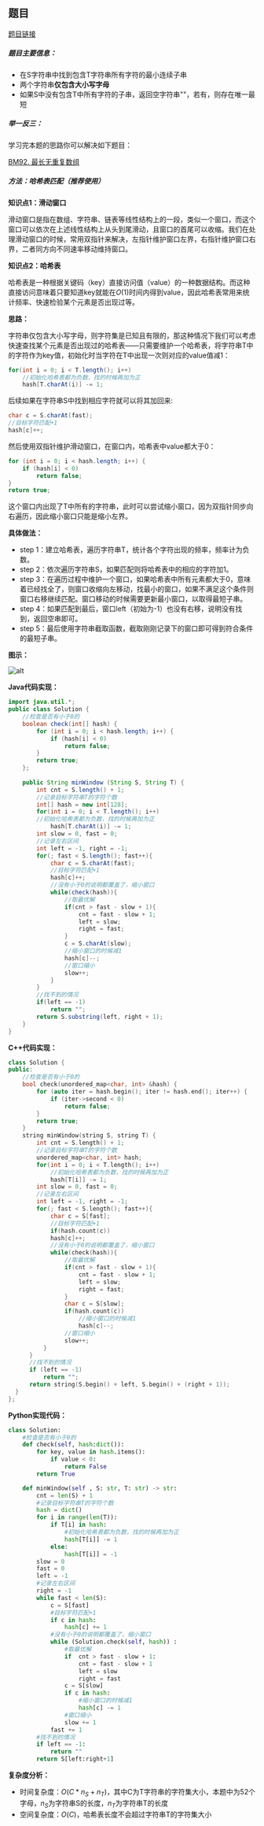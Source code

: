 ## 题目
[题目链接](https://www.nowcoder.com/practice/c466d480d20c4c7c9d322d12ca7955ac?tpId=196&tqId=670&sourceUrl=/exam/oj&channenl=wgithub&fromPut=wgithub)

##### 题目主要信息：

- 在S字符串中找到包含T字符串所有字符的最小连续子串
- 两个字符串**仅包含大小写字母**
- 如果S中没有包含T中所有字符的子串，返回空字符串""，若有，则存在唯一最短

##### 举一反三：

学习完本题的思路你可以解决如下题目：

[BM92. 最长无重复数组](https://www.nowcoder.com/practice/b56799ebfd684fb394bd315e89324fb4?tpId=295&tqId=1008889)

##### 方法：哈希表匹配（推荐使用）

**知识点1：滑动窗口**

滑动窗口是指在数组、字符串、链表等线性结构上的一段，类似一个窗口，而这个窗口可以依次在上述线性结构上从头到尾滑动，且窗口的首尾可以收缩。我们在处理滑动窗口的时候，常用双指针来解决，左指针维护窗口左界，右指针维护窗口右界，二者同方向不同速率移动维持窗口。

**知识点2：哈希表**

哈希表是一种根据关键码（key）直接访问值（value）的一种数据结构。而这种直接访问意味着只要知道key就能在$O(1)$时间内得到value，因此哈希表常用来统计频率、快速检验某个元素是否出现过等。

**思路：**

字符串仅包含大小写字母，则字符集是已知且有限的，那这种情况下我们可以考虑快速查找某个元素是否出现过的哈希表——只需要维护一个哈希表，将字符串T中的字符作为key值，初始化时当字符在T中出现一次则对应的value值减1：
```java
for(int i = 0; i < T.length(); i++)
    //初始化哈希表都为负数，找的时候再加为正
    hash[T.charAt(i)] -= 1; 
```
后续如果在字符串S中找到相应字符就可以将其加回来:

```java
char c = S.charAt(fast);
//目标字符匹配+1
hash[c]++;
```

然后使用双指针维护滑动窗口，在窗口内，哈希表中value都大于0：
```java
for (int i = 0; i < hash.length; i++) {
    if (hash[i] < 0)
        return false;
}
return true;
```
这个窗口内出现了T中所有的字符串，此时可以尝试缩小窗口，因为双指针同步向右遍历，因此缩小窗口只能是缩小左界。

**具体做法：**

- step 1：建立哈希表，遍历字符串T，统计各个字符出现的频率，频率计为负数。
- step 2：依次遍历字符串S，如果匹配则将哈希表中的相应的字符加1。
- step 3：在遍历过程中维护一个窗口，如果哈希表中所有元素都大于0，意味着已经找全了，则窗口收缩向左移动，找最小的窗口，如果不满足这个条件则窗口右移继续匹配。窗口移动的时候需要更新最小窗口，以取得最短子串。
- step 4：如果匹配到最后，窗口left（初始为-1）也没有右移，说明没有找到，返回空串即可。
- step 5：最后使用字符串截取函数，截取刚刚记录下的窗口即可得到符合条件的最短子串。

**图示：**

![alt](https://uploadfiles.nowcoder.com/images/20220128/397721558_1643367719703/C29F1669954BE771F72C67F5269D6ADC)

**Java代码实现：**
```java
import java.util.*;
public class Solution {
    //检查是否有小于0的
    boolean check(int[] hash) { 
        for (int i = 0; i < hash.length; i++) {
            if (hash[i] < 0)
                return false;
        }
        return true;
    };
    
    public String minWindow (String S, String T) {
        int cnt = S.length() + 1;
        //记录目标字符串T的字符个数
        int[] hash = new int[128]; 
        for(int i = 0; i < T.length(); i++)
        //初始化哈希表都为负数，找的时候再加为正
            hash[T.charAt(i)] -= 1; 
        int slow = 0, fast = 0;  
        //记录左右区间
        int left = -1, right = -1;  
        for(; fast < S.length(); fast++){
            char c = S.charAt(fast);
            //目标字符匹配+1
            hash[c]++;
            //没有小于0的说明都覆盖了，缩小窗口
            while(check(hash)){  
                //取最优解
                if(cnt > fast - slow + 1){ 
                    cnt = fast - slow + 1;  
                    left = slow;
                    right = fast;
                }
                c = S.charAt(slow);
                //缩小窗口的时候减1
                hash[c]--; 
                //窗口缩小
                slow++;      
            }
        }
        //找不到的情况
        if(left == -1)     
            return "";
        return S.substring(left, right + 1);
    }
}
```
**C++代码实现：**
```cpp
class Solution {
public:
    //检查是否有小于0的
    bool check(unordered_map<char, int> &hash) { 
        for (auto iter = hash.begin(); iter != hash.end(); iter++) {
            if (iter->second < 0)
                return false;
        }
        return true;
    }
    string minWindow(string S, string T) {
        int cnt = S.length() + 1;
        //记录目标字符串T的字符个数
        unordered_map<char, int> hash; 
        for(int i = 0; i < T.length(); i++)
            //初始化哈希表都为负数，找的时候再加为正
            hash[T[i]] -= 1; 
        int slow = 0, fast = 0;  
        //记录左右区间
        int left = -1, right = -1;  
        for(; fast < S.length(); fast++){
            char c = S[fast];
            //目标字符匹配+1
            if(hash.count(c))    
            hash[c]++;
            //没有小于0的说明都覆盖了，缩小窗口
            while(check(hash)){   
                //取最优解
                if(cnt > fast - slow + 1){ 
                    cnt = fast - slow + 1;  
                    left = slow;
                    right = fast;
                }
                char c = S[slow];
                if(hash.count(c))
                    //缩小窗口的时候减1
                    hash[c]--; 
                //窗口缩小
                slow++;      
          }
      }
      //找不到的情况
      if (left == -1)     
          return "";
      return string(S.begin() + left, S.begin() + (right + 1));
  }
};
```

**Python实现代码：**
```python
class Solution:
    #检查是否有小于0的
    def check(self, hash:dict()): 
        for key, value in hash.items():
            if value < 0:
                return False
        return True

    def minWindow(self , S: str, T: str) -> str:
        cnt = len(S) + 1
        #记录目标字符串T的字符个数
        hash = dict() 
        for i in range(len(T)):
            if T[i] in hash:
                #初始化哈希表都为负数，找的时候再加为正
                hash[T[i]] -= 1 
            else:
                hash[T[i]] = -1
        slow = 0
        fast = 0
        left = -1
        #记录左右区间
        right = -1 
        while fast < len(S):
            c = S[fast]
            #目标字符匹配+1
            if c in hash:
                hash[c] += 1
            #没有小于0的说明都覆盖了，缩小窗口
            while (Solution.check(self, hash)) :   
                #取最优解
                if  cnt > fast - slow + 1: 
                    cnt = fast - slow + 1
                    left = slow
                    right = fast
                c = S[slow]
                if c in hash:
                    #缩小窗口的时候减1
                    hash[c] -= 1 
                #窗口缩小
                slow += 1      
            fast += 1
        #找不到的情况
        if left == -1:    
            return ""
        return S[left:right+1]
```

**复杂度分析：**
- 时间复杂度：$O(C*n_S+n_T)$，其中C为T字符串的字符集大小，本题中为52个字母，$n_S$为字符串S的长度，$n_T$为字符串T的长度
- 空间复杂度：$O(C)$，哈希表长度不会超过字符串T的字符集大小